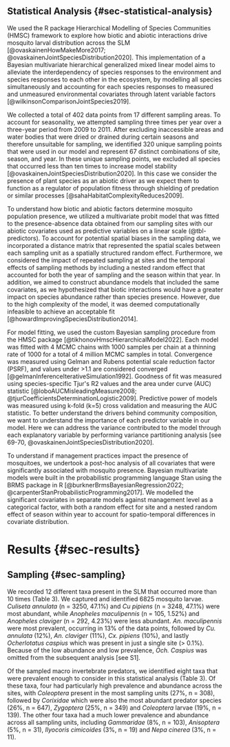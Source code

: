 ## Statistical Analysis {#sec-statistical-analysis}

We used the R package Hierarchical Modelling of Species Communities (HMSC) framework to explore how biotic and abiotic interactions drive mosquito larval distribution across the SLM [@ovaskainenHowMakeMore2017; @ovaskainenJointSpeciesDistribution2020]. This implementation of a Bayesian multivariate hierarchical generalized mixed linear model aims to alleviate the interdependency of species responses to the environment and species responses to each other in the ecosystem, by modelling all species simultaneously and accounting for each species responses to measured and unmeasured environmental covariates through latent variable factors [@wilkinsonComparisonJointSpecies2019].

We collected a total of 402 data points from 17 different sampling areas. To account for seasonality, we attempted sampling three times per year over a three-year period from 2009 to 2011. After excluding inaccessible areas and water bodies that were dried or drained during certain seasons and therefore unsuitable for sampling, we identified 320 unique sampling points that were used in our model and represent 67 distinct combinations of site, season, and year. In these unique sampling points, we excluded all species that occurred less than ten times to increase model stability [@ovaskainenJointSpeciesDistribution2020]. In this case we consider the presence of plant species as an abiotic driver as we expect them to function as a regulator of population fitness through shielding of predation or similar processes [@sahaHabitatComplexityReduces2009].

To understand how biotic and abiotic factors determine mosquito population presence, we utilized a multivariate probit model that was fitted to the presence-absence data obtained from our sampling sites with our abiotic covariates used as predictive variables on a linear scale (@tbl-predictors). To account for potential spatial biases in the sampling data, we incorporated a distance matrix that represented the spatial scales between each sampling unit as a spatially structured random effect. Furthermore, we considered the impact of repeated sampling at sites and the temporal effects of sampling methods by including a nested random effect that accounted for both the year of sampling and the season within that year. In addition, we aimed to construct abundance models that included the same covariates, as we hypothesized that biotic interactions would have a greater impact on species abundance rather than species presence. However, due to the high complexity of the model, it was deemed computationally infeasible to achieve an acceptable fit [@howardImprovingSpeciesDistribution2014].

For model fitting, we used the custom Bayesian sampling procedure from the HMSC package [@tikhonovHmscHierarchicalModel2022]. Each model was fitted with 4 MCMC chains with 1000 samples per chain at a thinning rate of 1000 for a total of 4 million MCMC samples in total. Convergence was measured using Gelman and Rubens potential scale reduction factor (PSRF), and values under \>1.1 are considered converged [@gelmanInferenceIterativeSimulation1992]. Goodness of fit was measured using species-specific Tjur's R2 values and the area under curve (AUC) statistic [@loboAUCMisleadingMeasure2008; @tjurCoefficientsDeterminationLogistic2009]. Predictive power of models was measured using k-fold (k=5) cross validation and measuring the AUC statistic. To better understand the drivers behind community composition, we want to understand the importance of each predictor variable in our model. Here we can address the variance contributed to the model through each explanatory variable by performing variance partitioning analysis [see 69-70, @ovaskainenJointSpeciesDistribution2020].

To understand if management practices impact the presence of mosquitoes, we undertook a post-hoc analysis of all covariates that were significantly associated with mosquito presence. Bayesian multivariate models were built in the probabilistic programming language Stan using the BRMS package in R [@burknerBrmsBayesianRegression2022; @carpenterStanProbabilisticProgramming2017]. We modelled the significant covariates in separate models against management level as a categorical factor, with both a random effect for site and a nested random effect of season within year to account for spatio-temporal differences in covariate distribution.

# Results {#sec-results}

## Sampling {#sec-sampling}

We recorded 12 different taxa present in the SLM that occurred more than 10 times (Table 3). We captured and identified 6825 mosquito larvae. *Culiseta annulata* (n = 3250, 47.1%) and *Cu pipiens* (n = 3248, 47.1%) were most abundant, while *Anopheles maculipennis* (n = 105, 1.52%) and *Anopheles claviger* (n = 292, 4.23%) were less abundant. *An. maculipennis* were most prevalent, occurring in 13% of the data points, followed by *Cu. annulata* (12%), *An. claviger* (11%), *Cx. pipiens* (10%), and lastly *Ocherlotatus caspius* which was present in just a single site (\> 0.1%). Because of the low abundance and low prevalence, *Och. Caspius* was omitted from the subsequent analysis \[see S1\].

Of the sampled macro invertebrate predators, we identified eight taxa that were prevalent enough to consider in this statistical analysis (Table 3). Of these taxa, four had particularly high prevalence and abundance across the sites, with *Coleoptera* present in the most sampling units (27%, n = 308), followed by *Corixidae* which were also the most abundant predator species (26%, n = 647), *Zygoptera* (25%, n = 349) and *Coleoptera* larvae (19%, n = 139). The other four taxa had a much lower prevalence and abundance across all sampling units, including *Gammaridae* (8%, n = 103), *Anisoptera* (5%, n = 31), *Ilyocoris cimicoides* (3%, n = 19) and *Nepa cinerea* (3%, n = 11).